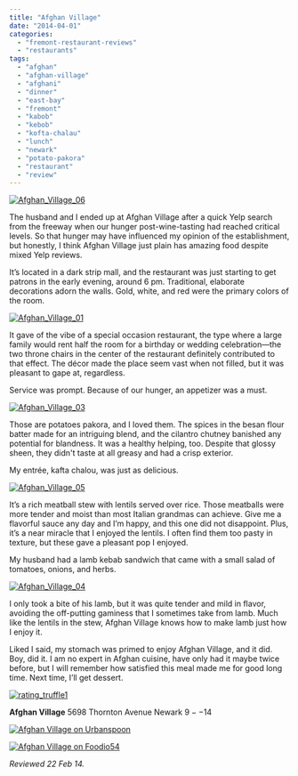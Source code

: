 ```yaml
---
title: "Afghan Village"
date: "2014-04-01"
categories: 
  - "fremont-restaurant-reviews"
  - "restaurants"
tags: 
  - "afghan"
  - "afghan-village"
  - "afghani"
  - "dinner"
  - "east-bay"
  - "fremont"
  - "kabob"
  - "kebob"
  - "kofta-chalau"
  - "lunch"
  - "newark"
  - "potato-pakora"
  - "restaurant"
  - "review"
---
```


[![Afghan_Village_06](http://s3.amazonaws.com/thegourmez-wpmedia/2014/03/Afghan_Village_06-500x296.jpg)](http://www.thegourmez.com/2014/04/afghan-village/afghan_village_06/)

The husband and I ended up at Afghan Village after a quick Yelp search from the freeway when our hunger post-wine-tasting had reached critical levels. So that hunger may have influenced my opinion of the establishment, but honestly, I think Afghan Village just plain has amazing food despite mixed Yelp reviews.

It’s located in a dark strip mall, and the restaurant was just starting to get patrons in the early evening, around 6 pm. Traditional, elaborate decorations adorn the walls. Gold, white, and red were the primary colors of the room.

[![Afghan_Village_01](http://s3.amazonaws.com/thegourmez-wpmedia/2014/03/Afghan_Village_01-500x333.jpg)](http://www.thegourmez.com/2014/04/afghan-village/afghan_village_01/)

It gave of the vibe of a special occasion restaurant, the type where a large family would rent half the room for a birthday or wedding celebration—the two throne chairs in the center of the restaurant definitely contributed to that effect. The décor made the place seem vast when not filled, but it was pleasant to gape at, regardless.

Service was prompt. Because of our hunger, an appetizer was a must.

[![Afghan_Village_03](http://s3.amazonaws.com/thegourmez-wpmedia/2014/03/Afghan_Village_03-500x333.jpg)](http://www.thegourmez.com/2014/04/afghan-village/afghan_village_03/)

Those are potatoes pakora, and I loved them. The spices in the besan flour batter made for an intriguing blend, and the cilantro chutney banished any potential for blandness. It was a healthy helping, too. Despite that glossy sheen, they didn't taste at all greasy and had a crisp exterior.

My entrée, kafta chalou, was just as delicious.

[![Afghan_Village_05](http://s3.amazonaws.com/thegourmez-wpmedia/2014/03/Afghan_Village_05-500x333.jpg)](http://www.thegourmez.com/2014/04/afghan-village/afghan_village_05/)

It’s a rich meatball stew with lentils served over rice. Those meatballs were more tender and moist than most Italian grandmas can achieve. Give me a flavorful sauce any day and I’m happy, and this one did not disappoint. Plus, it’s a near miracle that I enjoyed the lentils. I often find them too pasty in texture, but these gave a pleasant pop I enjoyed.

My husband had a lamb kebab sandwich that came with a small salad of tomatoes, onions, and herbs.

[![Afghan_Village_04](http://s3.amazonaws.com/thegourmez-wpmedia/2014/03/Afghan_Village_04-500x333.jpg)](http://www.thegourmez.com/2014/04/afghan-village/afghan_village_04/)

I only took a bite of his lamb, but it was quite tender and mild in flavor, avoiding the off-putting gaminess that I sometimes take from lamb. Much like the lentils in the stew, Afghan Village knows how to make lamb just how I enjoy it.

Liked I said, my stomach was primed to enjoy Afghan Village, and it did. Boy, did it. I am no expert in Afghan cuisine, have only had it maybe twice before, but I will remember how satisfied this meal made me for good long time. Next time, I’ll get dessert.

[![rating_truffle1](http://s3.amazonaws.com/thegourmez-wpmedia/2009/02/rating_truffle1.gif)](http://www.thegourmez.com/2009/02/silk-hope-winery-nc-traminette-2007/rating_truffle1/)

**Afghan Village** 5698 Thornton Avenue Newark $9--$14

[![Afghan Village on Urbanspoon](http://www.urbanspoon.com/b/link/80150/minilink.gif)](http://www.urbanspoon.com/r/6/80150/restaurant/Afghan-Village-Newark)

[![Afghan Village on Foodio54](http://foodio54.com/images/badge-2-fb6e.jpg)](http://foodio54.com/restaurant/Newark-CA/fb6e/Afghan-Village)

_Reviewed 22 Feb 14._
